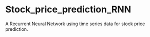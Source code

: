 # Stock_price_prediction_RNN
A Recurrent Neural Network using time series data for stock price prediction.
